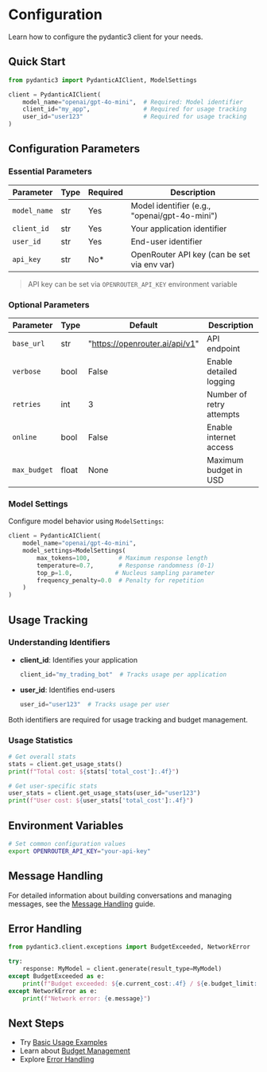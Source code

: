 # Configuration

Learn how to configure the pydantic3 client for your needs.

## Quick Start

```python
from pydantic3 import PydanticAIClient, ModelSettings

client = PydanticAIClient(
    model_name="openai/gpt-4o-mini",  # Required: Model identifier
    client_id="my_app",               # Required for usage tracking
    user_id="user123"                 # Required for usage tracking
)
```

## Configuration Parameters

### Essential Parameters

| Parameter | Type | Required | Description |
|-----------|------|----------|-------------|
| `model_name` | str | Yes | Model identifier (e.g., "openai/gpt-4o-mini") |
| `client_id` | str | Yes | Your application identifier |
| `user_id` | str | Yes | End-user identifier |
| `api_key` | str | No* | OpenRouter API key (can be set via env var) |

> API key can be set via `OPENROUTER_API_KEY` environment variable

### Optional Parameters

| Parameter | Type | Default | Description |
|-----------|------|---------|-------------|
| `base_url` | str | "https://openrouter.ai/api/v1" | API endpoint |
| `verbose` | bool | False | Enable detailed logging |
| `retries` | int | 3 | Number of retry attempts |
| `online` | bool | False | Enable internet access |
| `max_budget` | float | None | Maximum budget in USD |

### Model Settings

Configure model behavior using `ModelSettings`:

```python
client = PydanticAIClient(
    model_name="openai/gpt-4o-mini",
    model_settings=ModelSettings(
        max_tokens=100,        # Maximum response length
        temperature=0.7,       # Response randomness (0-1)
        top_p=1.0,            # Nucleus sampling parameter
        frequency_penalty=0.0  # Penalty for repetition
    )
)
```

## Usage Tracking

### Understanding Identifiers

- **client_id**: Identifies your application
  ```python
  client_id="my_trading_bot"  # Tracks usage per application
  ```

- **user_id**: Identifies end-users
  ```python
  user_id="user123"  # Tracks usage per user
  ```

Both identifiers are required for usage tracking and budget management.

### Usage Statistics

```python
# Get overall stats
stats = client.get_usage_stats()
print(f"Total cost: ${stats['total_cost']:.4f}")

# Get user-specific stats
user_stats = client.get_usage_stats(user_id="user123")
print(f"User cost: ${user_stats['total_cost']:.4f}")
```

## Environment Variables

```bash
# Set common configuration values
export OPENROUTER_API_KEY="your-api-key"
```

## Message Handling

For detailed information about building conversations and managing messages, see the [Message Handling](../core-concepts/message-handling.md) guide.

## Error Handling

```python
from pydantic3.client.exceptions import BudgetExceeded, NetworkError

try:
    response: MyModel = client.generate(result_type=MyModel)
except BudgetExceeded as e:
    print(f"Budget exceeded: ${e.current_cost:.4f} / ${e.budget_limit:.4f}")
except NetworkError as e:
    print(f"Network error: {e.message}")
```

## Next Steps

- Try [Basic Usage Examples](../examples/basic-usage.md)
- Learn about [Budget Management](../core-concepts/budget-management.md)
- Explore [Error Handling](../core-concepts/error-handling.md)

